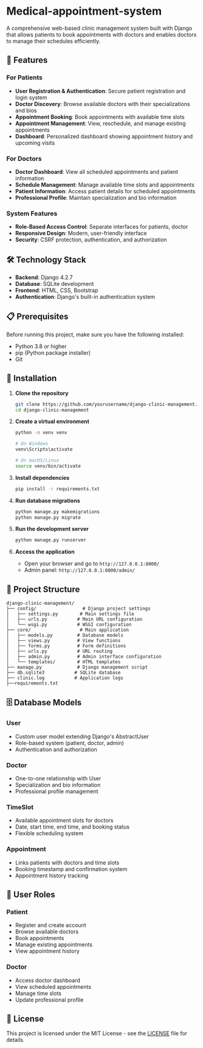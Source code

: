 # Medical-appointment-system


A comprehensive web-based clinic management system built with Django that allows patients to book appointments with doctors and enables doctors to manage their schedules efficiently.

## 🏥 Features

### For Patients
- **User Registration & Authentication**: Secure patient registration and login system
- **Doctor Discovery**: Browse available doctors with their specializations and bios
- **Appointment Booking**: Book appointments with available time slots
- **Appointment Management**: View, reschedule, and manage existing appointments
- **Dashboard**: Personalized dashboard showing appointment history and upcoming visits

### For Doctors
- **Doctor Dashboard**: View all scheduled appointments and patient information
- **Schedule Management**: Manage available time slots and appointments
- **Patient Information**: Access patient details for scheduled appointments
- **Professional Profile**: Maintain specialization and bio information

### System Features
- **Role-Based Access Control**: Separate interfaces for patients, doctor
- **Responsive Design**: Modern, user-friendly interface
- **Security**: CSRF protection, authentication, and authorization

## 🛠️ Technology Stack

- **Backend**: Django 4.2.7
- **Database**: SQLite development
- **Frontend**: HTML, CSS, Bootstrap
- **Authentication**: Django's built-in authentication system


## 📋 Prerequisites

Before running this project, make sure you have the following installed:

- Python 3.8 or higher
- pip (Python package installer)
- Git

## 🚀 Installation

1. **Clone the repository**
   ```bash
   git clone https://github.com/yourusername/django-clinic-management.git
   cd django-clinic-management
   ```

2. **Create a virtual environment**
   ```bash
   python -m venv venv
   
   # On Windows
   venv\Scripts\activate
   
   # On macOS/Linux
   source venv/bin/activate
   ```

3. **Install dependencies**
   ```bash
   pip install -r requirements.txt
   ```

4. **Run database migrations**
   ```bash
   python manage.py makemigrations
   python manage.py migrate
   ```

5. **Run the development server**
   ```bash
   python manage.py runserver
   ```

6. **Access the application**
   - Open your browser and go to `http://127.0.0.1:8000/`
   - Admin panel: `http://127.0.0.1:8000/admin/`

## 📁 Project Structure

```
django-clinic-management/
├── config/                 # Django project settings
│   ├── settings.py        # Main settings file
│   ├── urls.py           # Main URL configuration
│   └── wsgi.py           # WSGI configuration
├── core/                  # Main application
│   ├── models.py         # Database models
│   ├── views.py          # View functions
│   ├── forms.py          # Form definitions
│   ├── urls.py           # URL routing
│   ├── admin.py          # Admin interface configuration
│   └── templates/        # HTML templates
├── manage.py             # Django management script
├── db.sqlite3           # SQLite database
├── clinic.log           # Application logs
├──requirements.txt
```

## 🗄️ Database Models

### User
- Custom user model extending Django's AbstractUser
- Role-based system (patient, doctor, admin)
- Authentication and authorization

### Doctor
- One-to-one relationship with User
- Specialization and bio information
- Professional profile management

### TimeSlot
- Available appointment slots for doctors
- Date, start time, end time, and booking status
- Flexible scheduling system

### Appointment
- Links patients with doctors and time slots
- Booking timestamp and confirmation system
- Appointment history tracking


## 👥 User Roles

### Patient
- Register and create account
- Browse available doctors
- Book appointments
- Manage existing appointments
- View appointment history

### Doctor
- Access doctor dashboard
- View scheduled appointments
- Manage time slots
- Update professional profile




## 📝 License

This project is licensed under the MIT License - see the [LICENSE](LICENSE) file for details.




